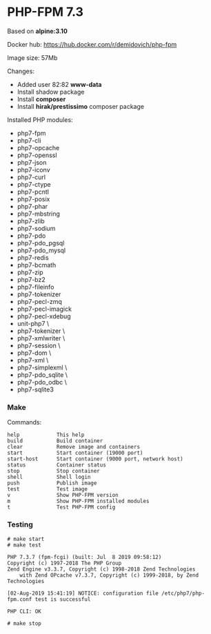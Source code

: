 # PHP-FPM 7.3

Based on **alpine:3.10**

Docker hub: https://hub.docker.com/r/demidovich/php-fpm

Image size: 57Mb

Changes:

* Added user 82:82 **www-data**
* Install shadow package
* Install **composer**
* Install **hirak/prestissimo** composer package

Installed PHP modules:

* php7-fpm 
* php7-cli 
* php7-opcache 
* php7-openssl 
* php7-json 
* php7-iconv 
* php7-curl 
* php7-ctype 
* php7-pcntl 
* php7-posix 
* php7-phar 
* php7-mbstring 
* php7-zlib 
* php7-sodium 
* php7-pdo 
* php7-pdo_pgsql 
* php7-pdo_mysql 
* php7-redis 
* php7-bcmath 
* php7-zip 
* php7-bz2 
* php7-fileinfo 
* php7-tokenizer 
* php7-pecl-zmq 
* php7-pecl-imagick 
* php7-pecl-xdebug
* unit-php7 \
* php7-tokenizer \
* php7-xmlwriter \
* php7-session \
* php7-dom \
* php7-xml \
* php7-simplexml \
* php7-pdo_sqlite \
* php7-pdo_odbc \
* php7-sqlite3

### Make

Commands:

```
help            This help
build           Build container
clear           Remove image and containers
start           Start container (19000 port)
start-host      Start container (9000 port, network host)
status          Container status
stop            Stop container
shell           Shell login
push            Publish image
test            Test image
v               Show PHP-FPM version
m               Show PHP-FPM installed modules
t               Test PHP-FPM config
```

### Testing

```
# make start
# make test

PHP 7.3.7 (fpm-fcgi) (built: Jul  8 2019 09:58:12)
Copyright (c) 1997-2018 The PHP Group
Zend Engine v3.3.7, Copyright (c) 1998-2018 Zend Technologies
    with Zend OPcache v7.3.7, Copyright (c) 1999-2018, by Zend Technologies

[02-Aug-2019 15:41:19] NOTICE: configuration file /etc/php7/php-fpm.conf test is successful

PHP CLI: OK

# make stop
```
